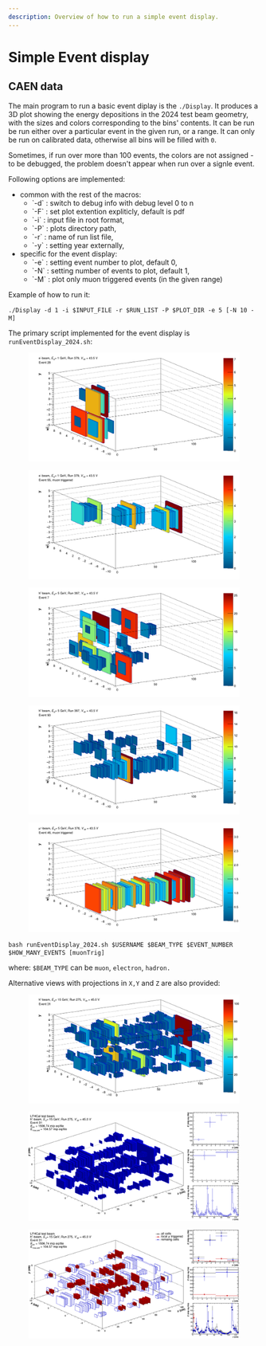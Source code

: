 ```yaml
---
description: Overview of how to run a simple event display.
---
```


# Simple Event display

## CAEN data

The main program to run a basic event diplay is the `./Display`. It produces a 3D plot showing the energy depositions in the 2024 test beam geometry, with the sizes and colors corresponding to the bins' contents. It can be run be run either over a particular event in the given run, or a range. It can only be run on calibrated data, otherwise all bins will be filled with `0`.

Sometimes, if run over more than 100 events, the colors are not assigned - to be debugged, the problem doesn't appear when run over a signle event.

Following options are implemented:

* common with the rest of the macros:
  * \`-d\` : switch to debug info with debug level 0 to n
  * \`-F\` : set plot extention expliticly, default is pdf
  * \`-i\` : input file in root format,
  * \`-P\` : plots directory path,
  * \`-r\` : name of run list file,
  * \`-y\` : setting year externally,
* specific for the event display:
  * &#x20;\`-e\` : setting event number to plot, default 0,
  * \`-N\` : setting number of events to plot, default 1,
  * \`-M\` : plot only muon triggered events (in the given range)

Example of how to run it:

```
./Display -d 1 -i $INPUT_FILE -r $RUN_LIST -P $PLOT_DIR -e 5 [-N 10 -M]
```

The primary script implemented for the event display is `runEventDisplay_2024.sh`:

<figure><img src="../.gitbook/assets/Electrons_EventDisplay_evt28 (1).png" alt=""><figcaption></figcaption></figure>

<figure><img src="../.gitbook/assets/ElectronsMuonTrig_EventDisplay_evt55 (1).png" alt=""><figcaption></figcaption></figure>

<figure><img src="../.gitbook/assets/Hadrons_EventDisplay_evt7 (3).png" alt=""><figcaption></figcaption></figure>

<figure><img src="../.gitbook/assets/HadronsMuonTrig_EventDisplay_evt90 (1).png" alt=""><figcaption></figcaption></figure>

<figure><img src="../.gitbook/assets/Muons_EventDisplay_evt46 (1).png" alt=""><figcaption></figcaption></figure>

```
bash runEventDisplay_2024.sh $USERNAME $BEAM_TYPE $EVENT_NUMBER $HOW_MANY_EVENTS [muonTrig]
```

where: `$BEAM_TYPE` can be `muon`, `electron`, `hadron.`

Alternative views with projections in `X,Y` and `Z` are also provided:

<div><figure><img src="../.gitbook/assets/EventDisplay_Colored_evt000031.png" alt=""><figcaption></figcaption></figure> <figure><img src="../.gitbook/assets/EventDisplay_MonoChrome_evt000031.png" alt=""><figcaption></figcaption></figure> <figure><img src="../.gitbook/assets/EventDisplay_muonHighlighed_evt000031.png" alt=""><figcaption></figcaption></figure></div>
